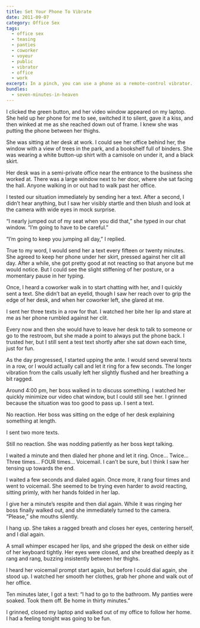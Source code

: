 ```yaml
---
title: Set Your Phone To Vibrate
date: 2011-09-07
category: Office Sex
tags:
  - office sex
  - teasing
  - panties
  - coworker
  - voyeur
  - public
  - vibrator
  - office
  - work
excerpt: In a pinch, you can use a phone as a remote-control vibrator.
bundles:
  - seven-minutes-in-heaven
---
```


I clicked the green button, and her video window appeared on my laptop. She held up her phone for me to see, switched it to silent, gave it a kiss, and then winked at me as she reached down out of frame. I knew she was putting the phone between her thighs.

She was sitting at her desk at work. I could see her office behind her, the window with a view of trees in the park, and a bookshelf full of binders. She was wearing a white button-up shirt with a camisole on under it, and a black skirt.

Her desk was in a semi-private office near the entrance to the business she worked at. There was a large window next to her door, where she sat facing the hall. Anyone walking in or out had to walk past her office.

I tested our situation immediately by sending her a text. After a second, I didn’t hear anything, but I saw her visibly startle and then blush and look at the camera with wide eyes in mock surprise.

“I nearly jumped out of my seat when you did that,” she typed in our chat window. “I’m going to have to be careful.”

“I’m going to keep you jumping all day,” I replied.

True to my word, I would send her a text every fifteen or twenty minutes. She agreed to keep her phone under her skirt, pressed against her clit all day. After a while, she got pretty good at not reacting so that anyone but me would notice. But I could see the slight stiffening of her posture, or a momentary pause in her typing.

Once, I heard a coworker walk in to start chatting with her, and I quickly sent a text. She didn’t bat an eyelid, though I saw her reach over to grip the edge of her desk, and when her coworker left, she glared at me.

I sent her three texts in a row for that. I watched her bite her lip and stare at me as her phone rumbled against her clit.

Every now and then she would have to leave her desk to talk to someone or go to the restroom, but she made a point to always put the phone back. I trusted her, but I still sent a test text shortly after she sat down each time, just for fun.

As the day progressed, I started upping the ante. I would send several texts in a row, or I would actually call and let it ring for a few seconds. The longer vibration from the calls usually left her slightly flushed and her breathing a bit ragged.

Around 4:00 pm, her boss walked in to discuss something. I watched her quickly minimize our video chat window, but I could still see her. I grinned because the situation was too good to pass up. I sent a text.

No reaction. Her boss was sitting on the edge of her desk explaining something at length.

I sent two more texts.

Still no reaction. She was nodding patiently as her boss kept talking.

I waited a minute and then dialed her phone and let it ring. Once… Twice… Three times… FOUR times… Voicemail. I can’t be sure, but I think I saw her tensing up towards the end.

I waited a few seconds and dialed again. Once more, it rang four times and went to voicemail. She seemed to be trying even harder to avoid reacting, sitting primly, with her hands folded in her lap.

I give her a minute’s respite and then dial again. While it was ringing her boss finally walked out, and she immediately turned to the camera. “Please,” she mouths silently.

I hang up. She takes a ragged breath and closes her eyes, centering herself, and I dial again.

A small whimper escaped her lips, and she gripped the desk on either side of her keyboard tightly. Her eyes were closed, and she breathed deeply as it rang and rang, buzzing insistently between her thighs.

I heard her voicemail prompt start again, but before I could dial again, she stood up. I watched her smooth her clothes, grab her phone and walk out of her office.

Ten minutes later, I got a text: “I had to go to the bathroom. My panties were soaked. Took them off. Be home in thirty minutes.”

I grinned, closed my laptop and walked out of my office to follow her home. I had a feeling tonight was going to be fun.

